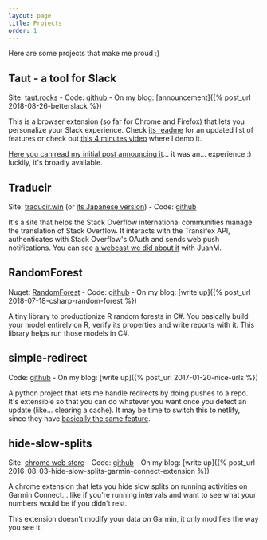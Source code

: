 ```yaml
---
layout: page
title: Projects
order: 1
---
```

Here are some projects that make me proud :)

## Taut - a tool for Slack
Site: [taut.rocks](https://taut.rocks) - Code: [github](https://github.com/g3rv4/Taut) - On my blog: [announcement]({% post_url 2018-08-26-betterslack %})

This is a browser extension (so far for Chrome and Firefox) that lets you personalize your Slack experience. Check [its readme](https://github.com/g3rv4/Taut/blob/master/README.md) for an updated list of features or check out [this 4 minutes video](https://youtu.be/gyZR-5_JVqQ) where I demo it.

[Here you can read my initial post announcing it]()... it was an... experience :) luckily, it's broadly available.

## Traducir
Site: [traducir.win](https://traducir.win) (or [its Japanese version](https://ja.traducir.win)) - Code: [github](https://github.com/g3rv4/Traducir)

It's a site that helps the Stack Overflow international communities manage the translation of Stack Overflow. It interacts with the Transifex API, authenticates with Stack Overflow's OAuth and sends web push notifications. You can see [a webcast we did about it](https://www.youtube.com/watch?v=WbpoWXctN3Y) with JuanM.

## RandomForest
Nuget: [RandomForest](https://www.nuget.org/packages/RandomForest/) - Code: [github](https://github.com/g3rv4/RandomForest) - On my blog: [write up]({% post_url 2018-07-18-csharp-random-forest %})

A tiny library to productionize R random forests in C#. You basically build your model entirely on R, verify its properties and write reports with it. This library helps run those models in C#.

## simple-redirect
Code: [github](https://github.com/g3rv4/simple-redirect) - On my blog: [write up]({% post_url 2017-01-20-nice-urls %})

A python project that lets me handle redirects by doing pushes to a repo. It's extensible so that you can do whatever you want once you detect an update (like... clearing a cache). It may be time to switch this to netlify, since they have [basically the same feature](https://www.netlify.com/docs/redirects/).

## hide-slow-splits
Site: [chrome web store](https://chrome.google.com/webstore/detail/hide-slow-splits/clnbkgfhjkcccgodmjpjnplfkijjhhil) - Code: [github](https://github.com/g3rv4/hide-slow-splits) - On my blog: [write up]({% post_url 2016-08-03-hide-slow-splits-garmin-connect-extension %})

A chrome extension that lets you hide slow splits on running activities on Garmin Connect... like if you're running intervals and want to see what your numbers would be if you didn't rest.

This extension doesn't modify your data on Garmin, it only modifies the way you see it.
